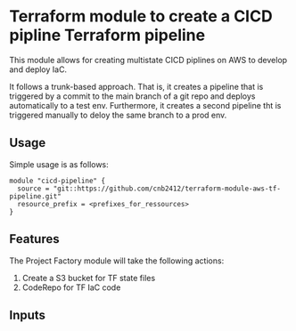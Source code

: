 # Terraform module to create a CICD pipline Terraform pipeline

This module allows for creating multistate CICD piplines on AWS to develop and deploy
IaC.

It follows a trunk-based approach. That is, it creates a pipeline that is triggered by a commit to the main branch of a git repo and deploys automatically to a test env. Furthermore, it creates a second pipeline tht is triggered manually to deloy the same branch to a prod env.

## Usage

Simple usage is as follows:

```hcl
module "cicd-pipeline" {
  source = "git::https://github.com/cnb2412/terraform-module-aws-tf-pipeline.git"
  resource_prefix = <prefixes_for_ressources>
}
```

## Features

The Project Factory module will take the following actions:

1. Create a S3 bucket for TF state files
1. CodeRepo for TF IaC code


<!-- BEGIN_TF_DOCS -->
## Inputs